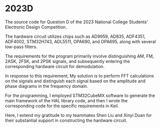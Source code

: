 # 2023D
The source code for Question D of the 2023 National College Students' Electronic Design Competition.

The hardware circuit utilizes chips such as AD9959, AD835, ADF4351, ADF4002, STM32H743, ADL5511, OPA690, and OPA695, along with several low-pass filters.

The requirements for the program primarily involve distinguishing AM, FM, 2ASK, 2FSK, and 2PSK signals, and subsequently entering the corresponding hardware circuit for demodulation.

In response to this requirement, My solution is to perform FFT calculations on the signals and distinguish each signal based on the amplitude and phase diagrams in the frequency domain.

For the programming, I employed STM32CubeMX software to generate the main framework of the HAL library code, and then I wrote the corresponding code for the specific requirements in Keil.

Here, I extend my gratitude to my teammates Shen Liu and Xinyi Duan for their substantial support in constructing the hardware circuit.
